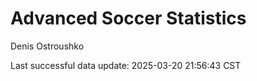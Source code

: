 # Advanced Soccer Statistics
Denis Ostroushko

<!-- gfm -->

Last successful data update: 2025-03-20 21:56:43 CST
